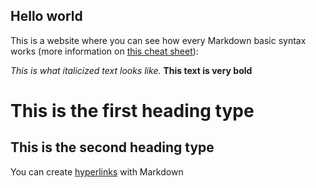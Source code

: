 ## Hello world
This is a website where you can see how every Markdown basic syntax works (more information on [this cheat sheet](https://commonmark.org/help/)):

*This is what italicized text looks like.*
**This text is very bold**

# This is the first heading type
## This is the second heading type

You can create [hyperlinks](http://a.com) with Markdown 


